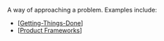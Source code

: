 A way of approaching a problem. Examples include: 

- [[Getting-Things-Done]]
- [[Product Frameworks]] 


[//begin]: # "Autogenerated link references for markdown compatibility"
[Getting-Things-Done]: ../Frameworks/Getting-Things-Done.md "Getting Things Done"
[Product Frameworks]: <../Career/Product Frameworks.md> "Product Frameworks"
[//end]: # "Autogenerated link references"
